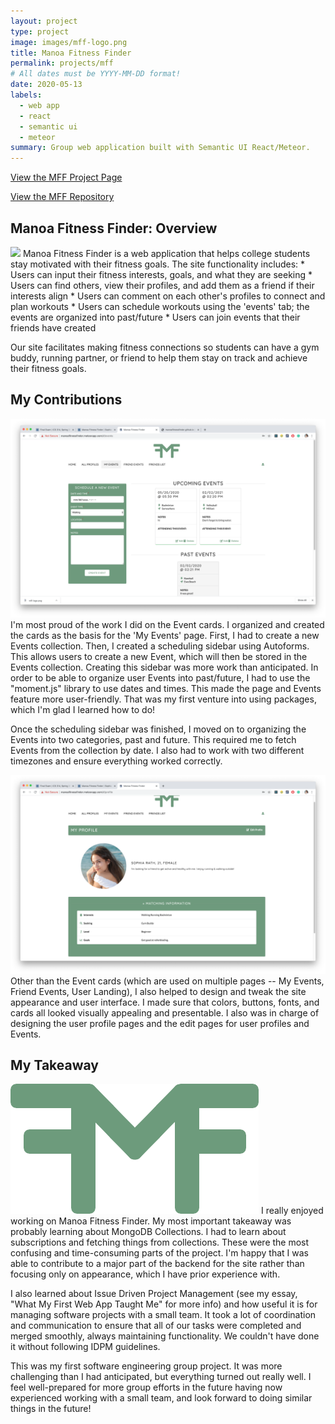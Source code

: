 ```yaml
---
layout: project
type: project
image: images/mff-logo.png
title: Manoa Fitness Finder
permalink: projects/mff
# All dates must be YYYY-MM-DD format!
date: 2020-05-13
labels:
  - web app
  - react
  - semantic ui
  - meteor
summary: Group web application built with Semantic UI React/Meteor.
---
```

<a href="https://manoafitnessfinder.github.io/"><i class="large github icon"></i>View the MFF Project Page</a>

<a href="https://github.com/manoafitnessfinder/app"><i class="large github icon"></i>View the MFF Repository</a>

## Manoa Fitness Finder: Overview
<img class="ui medium right floated rounded image" src="../images/mff-home.png">
Manoa Fitness Finder is a web application that helps college students stay motivated with their fitness goals. The site functionality
includes:
* Users can input their fitness interests, goals, and what they are seeking
* Users can find others, view their profiles, and add them as a friend if their interests align
* Users can comment on each other's profiles to connect and plan workouts
* Users can schedule workouts using the 'events' tab; the events are organized into past/future
* Users can join events that their friends have created

Our site facilitates making fitness connections so students can have a gym buddy, running partner, or friend to
help them stay on track and achieve their fitness goals.

## My Contributions
<img class="ui medium left floated rounded image" src="../images/mff-events.png">
I'm most proud of the work I did on the Event cards. I organized and created the cards as the basis for the 'My Events'
page. First, I had to create a new Events collection. Then, I created a scheduling sidebar using Autoforms. This
allows users to create a new Event, which will then be stored in the Events collection. Creating this sidebar was
more work than anticipated. In order to be able to organize user Events into past/future, I had to use the 
"moment.js" library to use dates and times. This made the page and Events feature more user-friendly. That was my
first venture into using packages, which I'm glad I learned how to do!

Once the scheduling sidebar was finished, I moved on to organizing the Events into two categories, past and future.
This required me to fetch Events from the collection by date. I also had to work with two different timezones
and ensure everything worked correctly.

<img class="ui medium right floated rounded image" src="../images/mff-prof.png">
Other than the Event cards (which are used on multiple pages -- My Events, Friend Events, User Landing), I also 
helped to design and tweak the site appearance and user interface. I made sure that colors, buttons, fonts, and cards
all looked visually appealing and presentable. I also was in charge of designing the user profile pages and the edit
pages for user profiles and Events.

## My Takeaway
<img class="ui medium left floated rounded image" src="../images/mff-logo.png">
I really enjoyed working on Manoa Fitness Finder. My most important takeaway was probably learning about 
MongoDB Collections. I had to learn about subscriptions and fetching things from collections. These were the most
confusing and time-consuming parts of the project. I'm happy that I was able to contribute to a major part of the
backend for the site rather than focusing only on appearance, which I have prior experience with.

I also learned about Issue Driven Project Management (see my essay, "What My First Web App Taught Me" for more info)
and how useful it is for managing software projects with a small team. It took a lot of coordination and communication
to ensure that all of our tasks were completed and merged smoothly, always maintaining functionality. We couldn't
have done it without following IDPM guidelines.

This was my first software engineering group project. It was more challenging than I had anticipated, but everything
turned out really well. I feel well-prepared for more group efforts in the future having now experienced working
with a small team, and look forward to doing similar things in the future!
